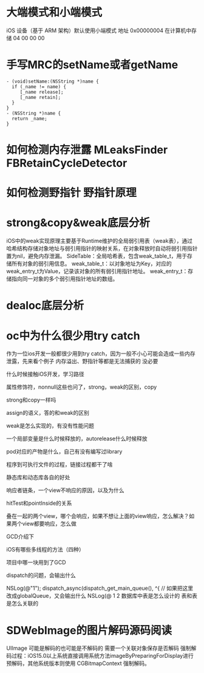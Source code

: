 # 大端模式和小端模式
iOS 设备（基于 ARM 架构）默认使用小端模式
地址 0x00000004  在计算机中存储 04 00 00 00 


#  手写MRC的setName或者getName

```
- (void)setName:(NSString *)name {
  if (_name != name) {
     [_name release];
     [_name retain];
  }
}
- (NSString *)name {
  return _name;
}
```

# 如何检测内存泄露 MLeaksFinder FBRetainCycleDetector
# 如何检测野指针 野指针原理
# strong&copy&weak底层分析
‌iOS中的weak实现原理主要基于Runtime维护的全局弱引用表（weak表），通过哈希结构存储对象地址与弱引用指针的映射关系，在对象释放时自动将弱引用指针置为nil，避免内存泄漏。
‌SideTable‌：全局哈希表，包含weak_table_t，用于存储所有对象的弱引用信息。
‌weak_table_t‌：以对象地址为Key，对应的weak_entry_t为Value，记录该对象的所有弱引用指针地址。
‌weak_entry_t‌：存储指向同一对象的多个弱引用指针地址的数组。


# dealoc底层分析
# oc中为什么很少用try catch
作为一位ios开发一般都很少用到try catch，因为一般不小心可能会造成一些内存泄露，先来看个例子
内存溢出、野指针等都是无法捕获的
没必要


什么时候接触iOS开发，学习路径

属性修饰符，nonnull这些也问了，strong，weak的区别，copy

strong和copy一样吗

assign的语义，答的和weak的区别

weak是怎么实现的，有没有性能问题

一个局部变量是什么时候释放的，autorelease什么时候释放

pod对应的产物是什么，自己有没有编写过library

程序到可执行文件的过程，链接过程都干了啥

静态库和动态库各自的好处

响应者链条，一个view不响应的原因，以及为什么

hitTest和pointInside的关系

叠在一起的两个view，哪个会响应，如果不想让上面的view响应，怎么解决？如果两个view都要响应，怎么做

GCD介绍下

iOS有哪些多线程的方法（四种）

项目中哪一块用到了GCD

dispatch的问题，会输出什么

NSLog(@"1");
dispatch_async(dispatch_get_main_queue(), ^{ // 如果把这里改成globalQueue，又会输出什么
    NSLog(@
1
2
数据库中表是怎么设计的 表和表是怎么关联的


# SDWebImage的图片解码源码阅读
UIImage 可能是解码的也可能是不解码的 需要一个关联对象保存是否解码
强制解码过程：iOS15.0以上系统直接调用系统方法imageByPreparingForDisplay进行预解码，其他系统版本则使用 CGBitmapContext 强制解码。
